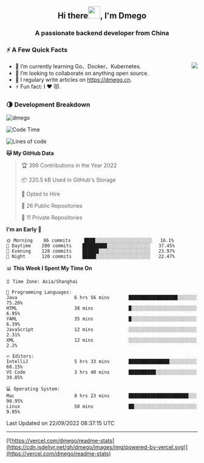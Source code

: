 <h2 align="center">Hi there<img src="https://cdn.jsdelivr.net/gh/dmego/images/img/Hi.gif" height="32" />, I'm Dmego </h2>
<h3 align="center">A passionate backend developer from China</h3>

### ⚡️ A Few Quick Facts

<img align="right" src="https://readme-stats-dmego.vercel.app/api?username=dmego&show_icons=true&icon_color=1573B3&hide_title=true&text_color=718096&bg_color=00000000&hide_border=true"/>

<ul>
    <li> 🌱 I’m currently learning Go、Docker、Kubernetes.</li>
    <li> 👯 I’m looking to collaborate on anything open source.</li>
    <li> 📝 I regulary write articles on <a href="https://dmego.cn">https://dmego.cn</a>.</li>
    <li> ⚡ Fun fact: I ❤️ 😻.</li>
</ul>

### 🌗 Development Breakdown

<img src="https://komarev.com/ghpvc/?username=dmego" alt="dmego" />

<!--START_SECTION:waka-->
![Code Time](http://img.shields.io/badge/Code%20Time-1%2C741%20hrs%2054%20mins-blue)

![Lines of code](https://img.shields.io/badge/From%20Hello%20World%20I%27ve%20Written-236%20Thousand%20lines%20of%20code-blue)

**🐱 My GitHub Data** 

> 🏆 399 Contributions in the Year 2022
 > 
> 📦 220.5 kB Used in GitHub's Storage 
 > 
> 💼 Opted to Hire
 > 
> 📜 26 Public Repositories 
 > 
> 🔑 11 Private Repositories  
 > 
**I'm an Early 🐤** 

```text
🌞 Morning    86 commits     ████░░░░░░░░░░░░░░░░░░░░░   16.1% 
🌆 Daytime    200 commits    █████████░░░░░░░░░░░░░░░░   37.45% 
🌃 Evening    128 commits    ██████░░░░░░░░░░░░░░░░░░░   23.97% 
🌙 Night      120 commits    █████░░░░░░░░░░░░░░░░░░░░   22.47%

```


📊 **This Week I Spent My Time On** 

```text
⌚︎ Time Zone: Asia/Shanghai

💬 Programming Languages: 
Java                     6 hrs 56 mins       ██████████████████░░░░░░░   75.26% 
HTML                     38 mins             █░░░░░░░░░░░░░░░░░░░░░░░░   6.95% 
YAML                     35 mins             █░░░░░░░░░░░░░░░░░░░░░░░░   6.39% 
JavaScript               12 mins             ░░░░░░░░░░░░░░░░░░░░░░░░░   2.31% 
XML                      12 mins             ░░░░░░░░░░░░░░░░░░░░░░░░░   2.2%

🔥 Editors: 
IntelliJ                 5 hrs 33 mins       ███████████████░░░░░░░░░░   60.15% 
VS Code                  3 hrs 40 mins       ██████████░░░░░░░░░░░░░░░   39.85%

💻 Operating System: 
Mac                      8 hrs 23 mins       ██████████████████████░░░   90.95% 
Linux                    50 mins             ██░░░░░░░░░░░░░░░░░░░░░░░   9.05%

```


 Last Updated on 22/09/2022 08:37:15 UTC
<!--END_SECTION:waka-->

---

[![https://vercel.com/dmego/readme-stats](https://cdn.jsdelivr.net/gh/dmego/images/img/powered-by-vercel.svg)](https://vercel.com/dmego/readme-stats)

